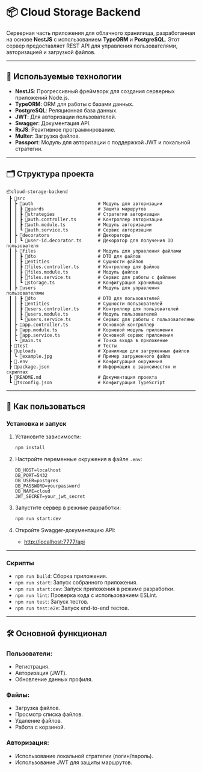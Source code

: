 # 📦 Cloud Storage Backend

Серверная часть приложения для облачного хранилища, разработанная на основе **NestJS** с использованием **TypeORM** и **PostgreSQL**. Этот сервер предоставляет REST API для управления пользователями, авторизацией и загрузкой файлов.

---

## 🚀 Используемые технологии

- **NestJS**: Прогрессивный фреймворк для создания серверных приложений Node.js.
- **TypeORM**: ORM для работы с базами данных.
- **PostgreSQL**: Реляционная база данных.
- **JWT**: Для авторизации пользователей.
- **Swagger**: Документация API.
- **RxJS**: Реактивное программирование.
- **Multer**: Загрузка файлов.
- **Passport**: Модуль для авторизации с поддержкой JWT и локальной стратегии.

---

## 🗂️ Структура проекта

```
📦cloud-storage-backend
 ┣ 📂src
 ┃ ┣ 📂auth                        # Модуль для авторизации
 ┃ ┃ ┣ 📂guards                    # Защита маршрутов
 ┃ ┃ ┣ 📂strategies                # Стратегии авторизации
 ┃ ┃ ┣ 📜auth.controller.ts        # Контроллер авторизации
 ┃ ┃ ┣ 📜auth.module.ts            # Модуль авторизации
 ┃ ┃ ┗ 📜auth.service.ts           # Сервис авторизации
 ┃ ┣ 📂decorators                  # Декораторы
 ┃ ┃ ┗ 📜user-id.decorator.ts      # Декоратор для получения ID пользователя
 ┃ ┣ 📂files                       # Модуль для управления файлами
 ┃ ┃ ┣ 📂dto                       # DTO для файлов
 ┃ ┃ ┣ 📂entities                  # Сущности файлов
 ┃ ┃ ┣ 📜files.controller.ts       # Контроллер для файлов
 ┃ ┃ ┣ 📜files.module.ts           # Модуль файлов
 ┃ ┃ ┣ 📜files.service.ts          # Сервис для работы с файлами
 ┃ ┃ ┗ 📜storage.ts                # Конфигурация хранилища
 ┃ ┣ 📂users                       # Модуль для управления пользователями
 ┃ ┃ ┣ 📂dto                       # DTO для пользователей
 ┃ ┃ ┣ 📂entities                  # Сущности пользователей
 ┃ ┃ ┣ 📜users.controller.ts       # Контроллер для пользователей
 ┃ ┃ ┣ 📜users.module.ts           # Модуль пользователей
 ┃ ┃ ┗ 📜users.service.ts          # Сервис для работы с пользователями
 ┃ ┣ 📜app.controller.ts           # Основной контроллер
 ┃ ┣ 📜app.module.ts               # Корневой модуль приложения
 ┃ ┣ 📜app.service.ts              # Основной сервис приложения
 ┃ ┗ 📜main.ts                     # Точка входа в приложение
 ┣ 📂test                          # Тесты
 ┣ 📂uploads                       # Хранилище для загруженных файлов
 ┃ ┗ 📜example.jpg                 # Пример загруженного файла
 ┣ 📜.env                          # Конфигурация окружения
 ┣ 📜package.json                  # Информация о зависимостях и скриптах
 ┣ 📜README.md                     # Документация проекта
 ┗ 📜tsconfig.json                 # Конфигурация TypeScript
```

---

## 📖 Как пользоваться

### Установка и запуск

1. Установите зависимости:
   ```bash
   npm install
   ```

2. Настройте переменные окружения в файле `.env`:
   ```env
   DB_HOST=localhost
   DB_PORT=5432
   DB_USER=postgres
   DB_PASSWORD=yourpassword
   DB_NAME=cloud
   JWT_SECRET=your_jwt_secret
   ```

3. Запустите сервер в режиме разработки:
   ```bash
   npm run start:dev
   ```

4. Откройте Swagger-документацию API:
   - [http://localhost:7777/api](http://localhost:7777/api)

---

### Скрипты

- `npm run build`: Сборка приложения.
- `npm run start`: Запуск собранного приложения.
- `npm run start:dev`: Запуск приложения в режиме разработки.
- `npm run lint`: Проверка кода с использованием ESLint.
- `npm run test`: Запуск тестов.
- `npm run test:e2e`: Запуск end-to-end тестов.

---

## 🛠️ Основной функционал

### Пользователи:
- Регистрация.
- Авторизация (JWT).
- Обновление данных профиля.

### Файлы:
- Загрузка файлов.
- Просмотр списка файлов.
- Удаление файлов.
- Работа с корзиной.

### Авторизация:
- Использование локальной стратегии (логин/пароль).
- Использование JWT для защиты маршрутов.

